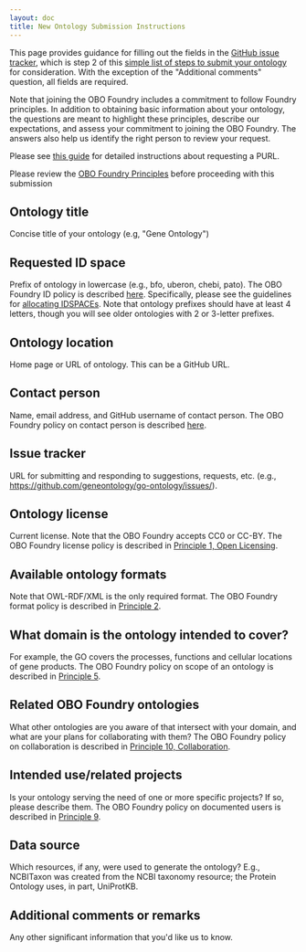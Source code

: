 ```yaml
---
layout: doc
title: New Ontology Submission Instructions
---
```


This page provides guidance for filling out the fields in the [GitHub issue tracker](https://github.com/OBOFoundry/OBOFoundry.github.io/issues/new?assignees=&labels=new+ontology&template=new-ontology-request.md&title=), which is step 2 of this [simple list of steps to submit your ontology](/faq/how-do-i-register-my-ontology.html) for consideration. With the exception of the "Additional comments" question, all fields are required.

Note that joining the OBO Foundry includes a commitment to follow Foundry principles. In addition to obtaining basic information about your ontology, the questions are meant to highlight these principles, describe our expectations, and assess your commitment to joining the OBO Foundry. The answers also help us identify the right person to review your request.

Please see [this guide](Policy_for_OBO_namespace_and_associated_PURL_requests.html) for detailed instructions about requesting a PURL.

Please review the [OBO Foundry Principles](http://obofoundry.org/principles/fp-000-summary.html) before proceeding with this submission

## Ontology title

Concise title of your ontology (e.g, "Gene Ontology")

## Requested ID space

Prefix of ontology in lowercase (e.g., bfo, uberon, chebi, pato). The OBO Foundry ID policy is described [here](http://obofoundry.org/id-policy.html). Specifically, please see the guidelines for [allocating IDSPACEs](http://obofoundry.org/id-policy.html#allocating-idspaces). Note that ontology prefixes should have at least 4 letters, though you will see older ontologies with 2 or 3-letter prefixes.

## Ontology location

Home page or URL of ontology. This can be a GitHub URL.

## Contact person

Name, email address, and GitHub username of contact person. The OBO Foundry policy on contact person is described [here](http://obofoundry.org/principles/fp-011-locus-of-authority.html).

## Issue tracker

URL for submitting and responding to suggestions, requests, etc. (e.g., https://github.com/geneontology/go-ontology/issues/).

## Ontology license

Current license. Note that the OBO Foundry accepts CC0 or CC-BY. The OBO Foundry license policy is described in [Principle 1, Open Licensing](http://www.obofoundry.org/principles/fp-001-open.html).

## Available ontology formats

Note that OWL-RDF/XML is the only required format. The OBO Foundry format policy is described in [Principle 2](http://obofoundry.org/principles/fp-002-format.html).

## What domain is the ontology intended to cover?

For example, the GO covers the processes, functions and cellular locations of gene products. The OBO Foundry policy on scope of an ontology is described in [Principle 5](http://obofoundry.org/principles/fp-005-delineated-content.html).

## Related OBO Foundry ontologies

What other ontologies are you aware of that intersect with your domain, and what are your plans for collaborating with them? The OBO Foundry policy on collaboration is described in [Principle 10, Collaboration](http://obofoundry.org/principles/fp-010-collaboration.html).

## Intended use/related projects

Is your ontology serving the need of one or more specific projects? If so, please describe them. The OBO Foundry policy on documented users is described in [Principle 9](http://obofoundry.org/principles/fp-009-users.html).

## Data source

Which resources, if any, were used to generate the ontology? E.g., NCBITaxon was created from the NCBI taxonomy resource; the Protein Ontology uses, in part, UniProtKB.

## Additional comments or remarks

Any other significant information that you'd like us to know.
